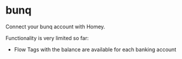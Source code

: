 # bunq

Connect your bunq account with Homey.

Functionality is very limited so far:

* Flow Tags with the balance are available for each banking account